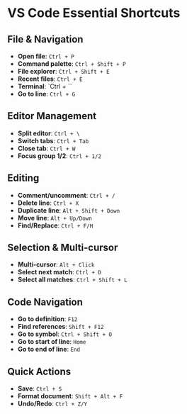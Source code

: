 # VS Code Essential Shortcuts

## **File & Navigation**

- **Open file**: `Ctrl + P`
- **Command palette**: `Ctrl + Shift + P`
- **File explorer**: `Ctrl + Shift + E`
- **Recent files**: `Ctrl + E`
- **Terminal**: `Ctrl + ``
- **Go to line**: `Ctrl + G`

## **Editor Management**

- **Split editor**: `Ctrl + \`
- **Switch tabs**: `Ctrl + Tab`
- **Close tab**: `Ctrl + W`
- **Focus group 1/2**: `Ctrl + 1/2`

## **Editing**

- **Comment/uncomment**: `Ctrl + /`
- **Delete line**: `Ctrl + X`
- **Duplicate line**: `Alt + Shift + Down`
- **Move line**: `Alt + Up/Down`
- **Find/Replace**: `Ctrl + F/H`

## **Selection & Multi-cursor**

- **Multi-cursor**: `Alt + Click`
- **Select next match**: `Ctrl + D`
- **Select all matches**: `Ctrl + Shift + L`

## **Code Navigation**

- **Go to definition**: `F12`
- **Find references**: `Shift + F12`
- **Go to symbol**: `Ctrl + Shift + O`
- **Go to start of line**: `Home`
- **Go to end of line**: `End`

## **Quick Actions**

- **Save**: `Ctrl + S`
- **Format document**: `Shift + Alt + F`
- **Undo/Redo**: `Ctrl + Z/Y`

<!-- ### GitHub co-polit

- zulu1978
- sydasif -->